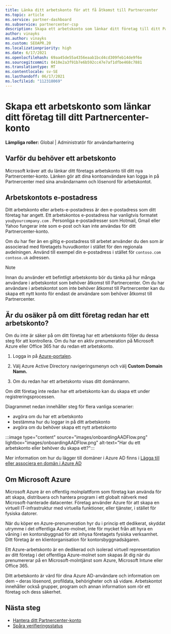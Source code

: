 ```yaml
---
title: Länka ditt arbetskonto för att få åtkomst till Partnercenter
ms.topic: article
ms.service: partner-dashboard
ms.subservice: partnercenter-csp
description: Skapa ett arbetskonto som länkar ditt företag till ditt Partnercenter-konto. Detta gör att anställda i ditt företag kan komma åt Partnercenter.
author: vinayks
ms.author: vinayks
ms.custom: SEOAPR.20
ms.localizationpriority: high
ms.date: 6/17/2021
ms.openlocfilehash: 69aa45de55a4356eaab1bcd4cd309feb14de9f6e
ms.sourcegitcommit: 0410e2a3f91b7e6b592cc47e7af1dfbe468c7881
ms.translationtype: MT
ms.contentlocale: sv-SE
ms.lasthandoff: 06/17/2021
ms.locfileid: "112318069"
---
```

# <a name="create-a-work-account-that-links-your-company-to-your-partner-center-account"></a>Skapa ett arbetskonto som länkar ditt företag till ditt Partnercenter-konto

**Lämpliga roller:** Global | Administratör för användarhantering

## <a name="why-you-need-a-work-account"></a>Varför du behöver ett arbetskonto

Microsoft kräver att du länkar ditt företags arbetskonto till ditt nya Partnercenter-konto. Länken gör att dina kontoanvändare kan logga in på Partnercenter med sina användarnamn och lösenord för arbetskontot.

## <a name="the-work-account-email-address"></a>Arbetskontots e-postadress

Ditt arbetskonto eller arbets-e-postadress är den e-postadress som ditt företag har angett. Ett arbetskontos e-postadress har vanligtvis formatet `you@yourcompany.com` . Personliga e-postadresser som Hotmail, Gmail eller Yahoo fungerar inte som e-post och kan inte användas för ditt Partnercenter-konto.

Om du har fler än en giltig e-postadress till arbetet använder du den som är associerad med företagets huvudkontor i stället för den regionala avdelningen. Använd till exempel din e-postadress i stället för `contoso.com` `contoso.uk` adressen.

> [!NOTE]  
> Innan du använder ett befintligt arbetskonto bör du tänka på hur många användare i arbetskontot som behöver åtkomst till Partnercenter. Om du har användare i arbetskontot som inte behöver åtkomst till Partnercenter kan du skapa ett nytt konto för endast de användare som behöver åtkomst till Partnercenter.

## <a name="not-sure-if-your-company-already-has-a-work-account"></a>Är du osäker på om ditt företag redan har ett arbetskonto?

Om du inte är säker på om ditt företag har ett arbetskonto följer du dessa steg för att kontrollera. Om du har en aktiv prenumeration på Microsoft Azure eller Office 365 har du redan ett arbetskonto.

1. Logga in på [Azure-portalen](https://portal.azure.com).

2. Välj Azure Active Directory navigeringsmenyn och välj **Custom Domain Namn.**

3. Om du redan har ett arbetskonto visas ditt domännamn.

Om ditt företag inte redan har ett arbetskonto kan du skapa ett under registreringsprocessen.

Diagrammet nedan innehåller steg för flera vanliga scenarier:

- avgöra om du har ett arbetskonto
- bestämma hur du loggar in på ditt arbetskonto
- avgöra om du behöver skapa ett nytt arbetskonto

:::image type="content" source="images/onboardingAADFlow.png" lightbox="images/onboardingAADFlow.png" alt-text="Har du ett arbetskonto eller behöver du skapa ett?":::

Mer information om hur du lägger till domäner i Azure AD finns i [Lägga till eller associera en domän i Azure AD](/azure/active-directory/active-directory-add-domain)

## <a name="about-microsoft-azure"></a>Om Microsoft Azure

Microsoft Azure är en offentlig molnplattform som företag kan använda för att skapa, distribuera och hantera program i ett globalt nätverk med Microsoft-hanterade datacenter. Företag använder Azure för att skapa en virtuell IT-infrastruktur med virtuella funktioner, eller tjänster, i stället för fysiska datorer.

När du köper en Azure-prenumeration hyr du i princip ett dedikerat, skyddat utrymme i det offentliga Azure-molnet, inte för mycket från att hyra en våning i en kontorsbyggnad för att inhysa företagets fysiska verksamhet. Ditt företag är en klientorganisation för kontorsbyggnadsägaren.

Ett Azure-arbetskonto är en dedikerad och isolerad virtuell representation av ditt företag i det offentliga Azure-molnet som skapas åt dig när du prenumererar på en Microsoft-molntjänst som Azure, Microsoft Intune eller Office 365.

Ditt arbetskonto är värd för dina Azure AD-användare och information om dem – deras lösenord, profildata, behörigheter och så vidare. Arbetskontot innehåller också grupper, program och annan information som rör ett företag och dess säkerhet.

## <a name="next-steps"></a>Nästa steg

- [Hantera ditt Partnercenter-konto](partner-center-account-setup.md)
- [Spåra verifieringsstatus](verification-responses.md)

